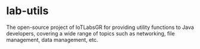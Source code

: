 # lab-utils
The open-source project of IoTLabsGR for providing utility functions to Java developers, covering a wide range of topics such as networking, file management, data management, etc.
